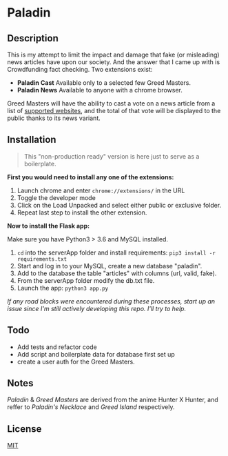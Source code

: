 # Paladin


## Description

This is my attempt to limit the impact and damage that fake (or misleading) news articles have upon our society. And the answer that I came up with is Crowdfunding fact checking. Two extensions exist:

- **Paladin Cast** Available only to a selected few Greed Masters.
- **Paladin News** Available to anyone with a chrome browser.

Greed Masters will have the ability to cast a vote on a news article from a list of [supported websites](https://github.com/midastown/Paladin/blob/master/public/websites.js), and the total of that vote will be displayed to the public thanks to its news variant.

## Installation

> This "non-production ready" version is here just to serve as a boilerplate.

**First you would need to install any one of the extensions:**

1) Launch chrome and enter `chrome://extensions/` in the URL
2) Toggle the developer mode
3) Click on the Load Unpacked and select either public or exclusive folder.
4) Repeat last step to install the other extension.


**Now to install the Flask app:**

Make sure you have Python3 > 3.6 and MySQL installed.
1) `cd` into the serverApp folder and install requirements: `pip3 install -r requirements.txt`
2) Start and log in to your MySQL, create a new database "paladin".
3) Add to the database the table "articles" with columns (url, valid, fake).
4) From the serverApp folder modify the db.txt file.
5) Launch the app: `python3 app.py`

*If any  road blocks were encountered during these processes, start up an issue since I'm still actively developing this repo. I'll try to help.*

## Todo
 - Add tests and refactor code
 - Add script and boilerplate data for database first set up
 - create a user auth for the Greed Masters.

## Notes

*Paladin* & *Greed Masters* are derived from the anime Hunter X Hunter, and reffer to *Paladin's Necklace* and *Greed Island* respectively.

## License

[MIT](https://github.com/midastown/Paladin/blob/master/LICENSE.txt)






